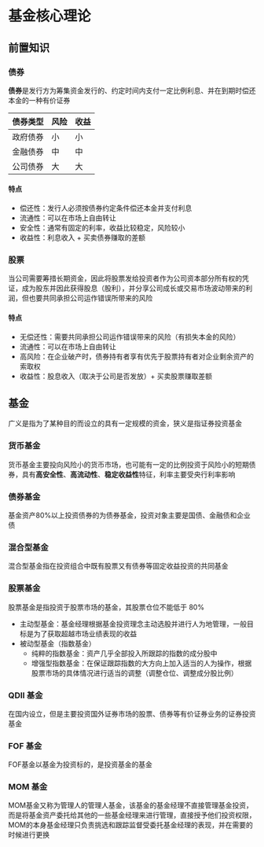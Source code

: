 # 基金核心理论

## 前置知识

### 债券

**债券**是发行方为筹集资金发行的、约定时间内支付一定比例利息、并在到期时偿还本金的一种有价证券

| 债券类型 | 风险 | 收益 |
| -------- | ---- | ---- |
| 政府债券 | 小   | 小   |
| 金融债券 | 中   | 中   |
| 公司债券 | 大   | 大   |

#### 特点

- 偿还性：发行人必须按债券约定条件偿还本金并支付利息
- 流通性：可以在市场上自由转让
- 安全性：通常有固定的利率，收益比较稳定，风险较小
- 收益性：利息收入 + 买卖债券赚取的差额

### 股票

当公司需要筹措长期资金，因此将股票发给投资者作为公司资本部分所有权的凭证，成为股东并因此获得股息（股利），并分享公司成长或交易市场波动带来的利润，但也要共同承担公司运作错误所带来的风险

#### 特点

- 无偿还性：需要共同承担公司运作错误带来的风险（有损失本金的风险）
- 流通性：可以在市场上自由转让
- 高风险：在企业破产时，债券持有者享有优先于股票持有者对企业剩余资产的索取权
- 收益性：股息收入（取决于公司是否发放）+ 买卖股票赚取差额

## 基金

广义是指为了某种目的而设立的具有一定规模的资金，狭义是指证券投资基金

### 货币基金

货币基金主要投向风险小的货币市场，也可能有一定的比例投资于风险小的短期债券，具有**高安全性**、**高流动性**、**稳定收益性**特征，利率主要受央行利率影响

### 债券基金

基金资产80%以上投资债券的为债券基金，投资对象主要是国债、金融债和企业债

### 混合型基金

混合型基金指在投资组合中既有股票又有债券等固定收益投资的共同基金

### 股票基金

股票基金是指投资于股票市场的基金，其股票仓位不能低于 80%

- 主动型基金：基金经理根据基金投资理念主动选股并进行人为地管理，一般目标是为了获取超越市场业绩表现的收益
- 被动型基金（指数基金）
  - 纯粹的指数基金：资产几乎全部投入所跟踪的指数的成分股中
  - 增强型指数基金：在保证跟踪指数的大方向上加入适当的人为操作，根据股票市场的具体情况进行适当的调整（调整仓位、调整成分股比例）

### QDII 基金

在国内设立，但是主要投资国外证券市场的股票、债券等有价证券业务的证券投资基金

### FOF 基金

FOF基金以基金为投资标的，是投资基金的基金

### MOM 基金

MOM基金又称为管理人的管理人基金，该基金的基金经理不直接管理基金投资，而是将基金资产委托给其他的一些基金经理来进行管理，直接授予他们投资权限，MOM的本身基金经理只负责挑选和跟踪监督受委托基金经理的表现，并在需要的时候进行更换
